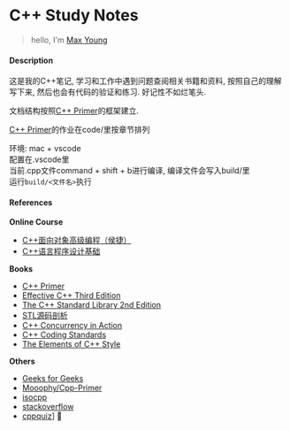 # C++ Study Notes

> hello, I'm <a href="https://maxyoung.fun/">Max Young</a>

#### Description

这是我的C++笔记, 学习和工作中遇到问题查阅相关书籍和资料, 按照自己的理解写下来, 然后也会有代码的验证和练习. 好记性不如烂笔头.

文档结构按照[C++ Primer](https://book.douban.com/subject/10505113/)的框架建立.  

[C++ Primer](https://book.douban.com/subject/10505113/)的作业在code/里按章节排列

环境: mac + vscode  
配置在.vscode里  
当前.cpp文件command + shift + b进行编译, 编译文件会写入build/里  
运行`build/<文件名>`执行

#### References

**Online Course**
- [C++面向对象高级编程（侯捷）](https://www.youtube.com/watch?v=JItpuOsm35U&list=PL-X74YXt4LVZ137kKM5dNfCIC4tsScerb&index=3)
- [C++语言程序设计基础](https://www.xuetangx.com/course/THU08091000247/10322314)

**Books**
- [C++ Primer](https://book.douban.com/subject/10505113/)
- [Effective C++ Third Edition](https://book.douban.com/subject/30126960/)
- [The C++ Standard Library 2nd Edition](https://book.douban.com/subject/10440485/)
- [STL源码剖析](https://book.douban.com/subject/1110934/)
- [C++ Concurrency in Action](https://book.douban.com/subject/27036085/)
- [C++ Coding Standards](https://book.douban.com/subject/1459007/)
- [The Elements of C++ Style](https://book.douban.com/subject/1863985/)

**Others**

- [Geeks for Geeks](https://www.geeksforgeeks.org/c-plus-plus/)
- [Mooophy/Cpp-Primer](https://github.com/Mooophy/Cpp-Primer)
- [isocpp](https://isocpp.org/wiki/faq/coding-standards)
- [stackoverflow](https://stackoverflow.com/questions/388242/the-definitive-c-book-guide-and-list/388282#388282)
- [cppquiz](https://cppquiz.org)]
